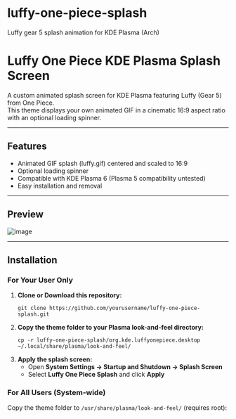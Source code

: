 # luffy-one-piece-splash
Luffy gear 5 splash animation for KDE Plasma (Arch)

# Luffy One Piece KDE Plasma Splash Screen

A custom animated splash screen for KDE Plasma featuring Luffy (Gear 5) from One Piece.  
This theme displays your own animated GIF in a cinematic 16:9 aspect ratio with an optional loading spinner.

---

## Features

- Animated GIF splash (luffy.gif) centered and scaled to 16:9
- Optional loading spinner
- Compatible with KDE Plasma 6 (Plasma 5 compatibility untested)
- Easy installation and removal

---

## Preview

![image](https://github.com/user-attachments/assets/78d6d0f6-4140-43b7-bf5a-d0ab63dce059)


---

## Installation

### **For Your User Only**

1. **Clone or Download this repository:**
    ```
    git clone https://github.com/yourusername/luffy-one-piece-splash.git
    ```
2. **Copy the theme folder to your Plasma look-and-feel directory:**
    ```
    cp -r luffy-one-piece-splash/org.kde.luffyonepiece.desktop ~/.local/share/plasma/look-and-feel/
    ```
3. **Apply the splash screen:**
    - Open **System Settings → Startup and Shutdown → Splash Screen**
    - Select **Luffy One Piece Splash** and click **Apply**

### **For All Users (System-wide)**

Copy the theme folder to `/usr/share/plasma/look-and-feel/` (requires root):

